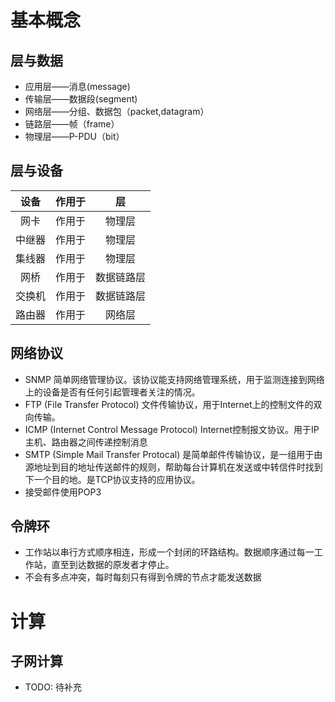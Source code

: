# 基本概念
## 层与数据
- 应用层——消息(message)
- 传输层——数据段(segment)
- 网络层——分组、数据包（packet,datagram）
- 链路层——帧（frame）
- 物理层——P-PDU（bit）

## 层与设备
设备 | 作用于 | 层
| :---: | :---: | :---: |
网卡|作用于|物理层
中继器|作用于|物理层
集线器|作用于|物理层
网桥|作用于|数据链路层
交换机|作用于|数据链路层
路由器|作用于|网络层

## 网络协议
- SNMP 简单网络管理协议。该协议能支持网络管理系统，用于监测连接到网络上的设备是否有任何引起管理者关注的情况。
- FTP (File Transfer Protocol) 文件传输协议，用于Internet上的控制文件的双向传输。
- ICMP (Internet Control Message Protocol) Internet控制报文协议。用于IP主机、路由器之间传递控制消息
- SMTP (Simple Mail Transfer Protocal) 是简单邮件传输协议，是一组用于由源地址到目的地址传送邮件的规则，帮助每台计算机在发送或中转信件时找到下一个目的地。是TCP协议支持的应用协议。
- 接受邮件使用POP3


## 令牌环
- 工作站以串行方式顺序相连，形成一个封闭的环路结构。数据顺序通过每一工作站，直至到达数据的原发者才停止。
- 不会有多点冲突，每时每刻只有得到令牌的节点才能发送数据

# 计算
## 子网计算
- TODO: 待补充









